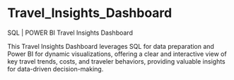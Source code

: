 # Travel_Insights_Dashboard
SQL | POWER BI Travel Insights Dashboard

This Travel Insights Dashboard leverages SQL for data preparation and Power BI for dynamic visualizations, offering a clear and interactive view of key travel trends, costs, and traveler behaviors, providing valuable insights for data-driven decision-making.
